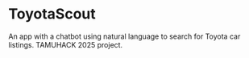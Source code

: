 # ToyotaScout
An app with a chatbot using natural language to search for Toyota car listings. TAMUHACK 2025 project.
